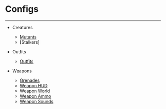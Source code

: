# Configs

___

- Creatures
  - [Mutants](creatures/m_(mutant).ltx.md)
  - [Stalkers]

- Outfits
  - [Outfits](items/outfits/o_(outfit).ltx.md)

- Weapons
  - [Grenades](items/weapons/m_(grenade).md)
  - [Weapon HUD](items/weapons/w_(weapon)-hud.md)
  - [Weapon World](items/weapons/w_(weapon)-world.md)
  - [Weapon Ammo](items/weapons/weapon_ammo.ltx.md)
  - [Weapon Sounds](items/weapons/weapon_sounds.ltx.md)
